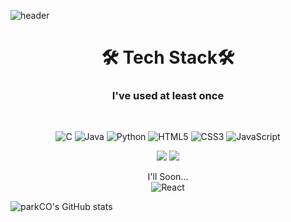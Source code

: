 <!--
**alls7554/alls7554** is a ✨ _special_ ✨ repository because its `README.md` (this file) appears on your GitHub profile.

Here are some ideas to get you started:

- 🔭 I’m currently working on ...
- 🌱 I’m currently learning ...
- 👯 I’m looking to collaborate on ...
- 🤔 I’m looking for help with ...
- 💬 Ask me about ...
- 📫 How to reach me: ...
- 😄 Pronouns: ...
- ⚡ Fun fact: ...
-->

![header](https://capsule-render.vercel.app/api?type=soft&color=timeAuto&text=Park%20CO&height=100&textBg=false&fontAlignY=55&animation=twinkling)

<div align="center">
  <h1>🛠 Tech Stack🛠</h1>

  <h3>I've used at least once</h3>
  <br>

  <img alt="C" src="https://img.shields.io/badge/c-%2300599C.svg?style=for-the-badge&logo=c&logoColor=white"/></a>
  <img alt="Java" src="https://img.shields.io/badge/java-%23ED8B00.svg?style=for-the-badge&logo=java&logoColor=white"/></a>
  <img alt="Python" src="https://img.shields.io/badge/python-%2314354C.svg?style=for-the-badge&logo=python&logoColor=white"/></a>
  <img alt="HTML5" src="https://img.shields.io/badge/html5-%23E34F26.svg?style=for-the-badge&logo=html5&logoColor=white"/></a>
  <img alt="CSS3" src="https://img.shields.io/badge/css3-%231572B6.svg?style=for-the-badge&logo=css3&logoColor=white"/></a>
  <img alt="JavaScript" src="https://img.shields.io/badge/javascript-F7DF1E.svg?style=for-the-badge&logo=JavaScript&logoColor=white"/></a>
  
  <img src="https://img.shields.io/badge/node.js-339933?style=for-the-badge&logo=node.js&logoColor=white"/></a> 
  <img src="https://img.shields.io/badge/SpringBoot-6DB33F?style=for-the-badge&logo=SpringBoot&logoColor=white"/></a>

  I'll Soon...  
  <img alt="React" src="https://img.shields.io/badge/react-%2320232a.svg?style=for-the-badge&logo=react&logoColor=%2361DAFB"/>

</div>

![parkCO's GitHub stats](https://github-readme-stats.vercel.app/api?username=alls7554&show_icons=true&theme=tokyonight)
